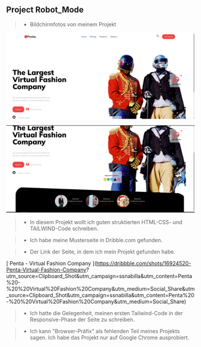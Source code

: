 ## Project Robot_Mode

> - Bildchirmfotos von meinem Projekt




![reference image](images/reference1.png)





![reference image](images/reference2.png)

> - In diesem Projekt wollt ich guten struktierten HTML-CSS- und TAILWIND-Code schreiben.

> - Ich habe meine Musterseite in Dribble.com gefunden.

>- Der Link der Seite, in dem ich mein Projekt gefunden habe.



   [ Penta - Virtual Fashion Company ](https://dribbble.com/shots/16924520-Penta-Virtual-Fashion-Company?      utm_source=Clipboard_Shot&utm_campaign=ssnabilla&utm_content=Penta%20-%20%20Virtual%20Fashion%20Company&utm_medium=Social_Share&utm_source=Clipboard_Shot&utm_campaign=ssnabilla&utm_content=Penta%20-%20%20Virtual%20Fashion%20Company&utm_medium=Social_Share)

> - Ich hatte die Gelegenheit, meinen ersten Tailwind-Code in der Responsive-Phase der Seite zu schreiben.

> - Ich kann "Browser-Präfix" als fehlenden Teil meines Projekts sagen. Ich habe das Projekt nur auf Google Chrome ausprobiert.



